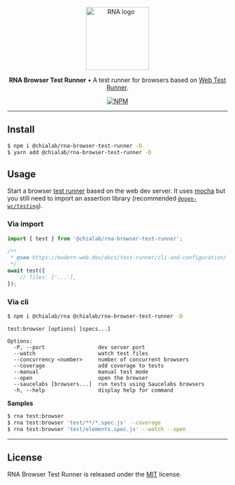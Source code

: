 <p align="center">
    <a href="https://www.chialab.io/p/rna">
        <img alt="RNA logo" width="144" height="144" src="https://raw.githack.com/chialab/rna/main/logo.svg" />
    </a>
</p>

<p align="center">
    <strong>RNA Browser Test Runner</strong> • A test runner for browsers based on <a href="https://modern-web.dev/docs/test-runner/overview/">Web Test Runner</a>.
</p>

<p align="center">
    <a href="https://www.npmjs.com/package/@chialab/rna-browser-test-runner"><img alt="NPM" src="https://img.shields.io/npm/v/@chialab/rna-browser-test-runner.svg?style=flat-square"></a>
</p>

---

## Install

```sh
$ npm i @chialab/rna-browser-test-runner -D
$ yarn add @chialab/rna-browser-test-runner -D
```

## Usage

Start a browser [test runner](https://modern-web.dev/docs/test-runner/overview/) based on the web dev server. It uses [mocha](https://mochajs.org/) but you still need to import an assertion library (recommended [`@open-wc/testing`](https://open-wc.org/docs/testing/testing-package/)).

### Via import

```js
import { test } from '@chialab/rna-browser-test-runner';

/**
 * @see https://modern-web.dev/docs/test-runner/cli-and-configuration/
 */
await test({
    // files: ['...'],
});
```

### Via cli

```sh
$ npm i @chialab/rna @chialab/rna-browser-test-runner -D
```

```
test:browser [options] [specs...]

Options:
  -P, --port                 dev server port
  --watch                    watch test files
  --concurrency <number>     number of concurrent browsers
  --coverage                 add coverage to tests
  --manual                   manual test mode
  --open                     open the browser
  --saucelabs [browsers...]  run tests using Saucelabs browsers
  -h, --help                 display help for command
```

**Samples**

```sh
$ rna test:browser
$ rna test:browser 'test/**/*.spec.js' --coverage
$ rna test:browser 'test/elements.spec.js' --watch --open
```

---

## License

RNA Browser Test Runner is released under the [MIT](https://github.com/chialab/rna/blob/master/packages/rna-browser-test-runner/LICENSE) license.
